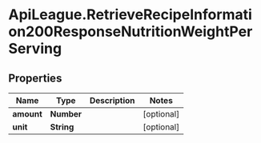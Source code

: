 # ApiLeague.RetrieveRecipeInformation200ResponseNutritionWeightPerServing

## Properties

Name | Type | Description | Notes
------------ | ------------- | ------------- | -------------
**amount** | **Number** |  | [optional] 
**unit** | **String** |  | [optional] 


